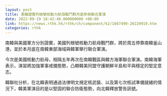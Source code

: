 ```yaml
---
layout: post
title: 美韓證實列根號核動力航母戰鬥群月底參與聯合軍演
date: 2022-09-19 18:42:48.000000000 +08:00
link: https://news.rthk.hk/rthk/ch/component/k2/1667499-20220919.htm
categories: rthk
---
```


南韓與美國軍方分別證實，美國列根號核動力航母戰鬥群，將於周五停靠南韓釜山港，並於本月底在南韓東部海域與韓軍舉行聯合軍演。

今次是美國核動力航母，相隔五年再次在南韓戰區與韓方海軍聯合軍演。南韓海軍表示，演習將加強軍事戒備態勢，凸顯韓美同盟守護朝鮮半島和平與穩定的堅定意志。

韓聯社分析，在北韓表明通過法律明文規定核武裝、以及第七次核試準備就緒的情況下，韓美軍演目的是以堅固的聯合防衛態勢，向北韓釋放警告訊號。
